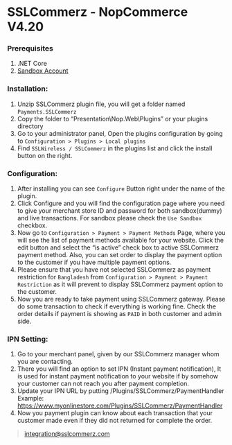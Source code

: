 # SSLCommerz - NopCommerce V4.20

### Prerequisites

1. .NET Core
2. [Sandbox Account](https://developer.sslcommerz.com/registration/ "SSLCommerz Sandbox Registration")

### Installation:
1.	Unzip SSLCommerz plugin file, you will get a folder named `Payments.SSLCommerz`
2.	Copy the folder to “Presentation\Nop.Web\Plugins” or your plugins directory
3.	Go to your administrator panel, Open the plugins configuration by going to `Configuration > Plugins > Local plugins`
4.	Find `SSLWireless / SSLCommerz` in the plugins list and click the install button on the right.

### Configuration:
1.	After installing you can see `Configure` Button right under the name of the plugin.
2.	Click Configure and you will find the configuration page where you need to give your merchant store ID and password for both sandbox(dummy) and live transactions. For sandbox please check the `Use Sandbox` checkbox.
3.	Now go to `Configuration > Payment > Payment Methods` Page, where you will see the list of payment methods available for your website. Click the edit button and select the “is active” check box to active SSLCommerz payment method. Also, you can set order to display the payment option to the customer if you have multiple payment options.
4.	Please ensure that you have not selected SSLCommerz as payment restriction for `Bangladesh` from `Configuration > Payment > Payment Restriction` as it will prevent to display SSLCommerz payment option to the customer.
5.	Now you are ready to take payment using SSLCommerz gateway. Please do some transaction to check if everything is working fine. Check the order details if payment is showing as `PAID` in both customer and admin side. 

### IPN Setting:
1.	Go to your merchant panel, given by our SSLCommerz manager whom you are contacting.
2.	There you will find an option to set IPN (Instant payment notification), It is used for instant payment notification to your website if by somehow your customer can not reach you after payment completion.
3.	Update your IPN URL by putting <Your store url>/Plugins/SSLCommerz/PaymentHandler
	Example: https://www.myonlinestore.com/Plugins/SSLCommerz/PaymentHandler
4.	Now you payment plugin can know about each transaction that your customer made even if they did not returned for complete the order.

> integration@sslcommerz.com
